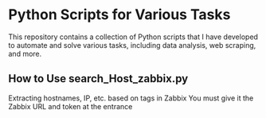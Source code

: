 # Python Scripts for Various Tasks

This repository contains a collection of Python scripts that I have developed to automate and solve various tasks, including data analysis, web scraping, and more.

## How to Use search_Host_zabbix.py
Extracting hostnames, IP, etc. based on tags in Zabbix
You must give it the Zabbix URL and token at the entrance



